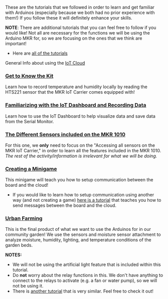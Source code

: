 These are the tutorials that we followed in order to learn and get familiar with Arduinos (especially because we both had no prior experience with them!) If you follow these it will definitely enhance your skills.

**NOTE**: There are additional tutorials that you can feel free to follow if you would like! Not all are necessary for the functions we will be using the Arduino MKR for, so we are focusing on the ones that we think are important!
- Here are [all of the tutorials](https://explore-iot.arduino.cc/?_gl=1*1d5t7n8*_ga*MjA0Nzk2NjY1MC4xNjU0ODY3MDU2*_ga_NEXN8H46L5*MTY1NjQyMjU4My4xMy4xLjE2NTY0Mjk0ODguNDQ.)

General Info about using the [IoT Cloud](https://docs.arduino.cc/cloud/iot-cloud/tutorials/iot-cloud-getting-started?_gl=1*1dkilw2*_ga*MjA0Nzk2NjY1MC4xNjU0ODY3MDU2*_ga_NEXN8H46L5*MTY1NjQyMjU4My4xMy4xLjE2NTY0Mjc4NTIuNDg.)

### [Get to Know the Kit](https://explore-iot.arduino.cc/iotsk/module/iot-starter-kit/lesson/get-to-know-the-kit)
Learn how to record temperature and humidity locally by reading the HTS221 sensor that the MKR IoT Carrier comes equipped with!

### [Familiarizing with the IoT Dashboard and Recording Data](https://explore-iot.arduino.cc/iotsk/module/iot-starter-kit/lesson/get-to-know-the-kit)
Learn how to use the IoT Dashboard to help visualize data and save data from the Serial Monitor.

### [The Different Sensors included on the MKR 1010](https://explore-iot.arduino.cc/iotsk/module/iot-starter-kit/lesson/storing-our-data)
For this one, we **only** need to focus on the "Accessing all sensors on the MKR IoT Carrier," in order to learn all the features included in the MKR 1010. *The rest of the activity/information is irrelevant for what we will be doing.*

### [Creating a Minigame](https://explore-iot.arduino.cc/iotsk/module/iot-starter-kit/lesson/cloud-vs-carrier-game)
This minigame will teach you how to setup communication between the board and the cloud!
- If you would like to learn how to setup communication using another way (and not creating a game) [here is a tutorial](https://opla.arduino.cc/opla/module/iot-starter-kit-maker-long/lesson/thinking-about-you-long) that teaches you how to send messages between the board and the cloud.

### [Urban Farming](https://explore-iot.arduino.cc/iotsk/module/iot-starter-kit/lesson/urban-farming-101)
This is the final product of what we want to use the Arduinos for in our community garden! We use the sensors and moisture sensor attachment to analyze moisture, humidity, lighting, and temperature conditions of the garden beds.

**NOTES:**
- We will not be using the artificial light feature that is included within this tutorial. 
- Do **not** worry about the relay functions in this. We don't have anything to connect to the relays to activate (e.g. a fan or water pump), so we will not be using it. 
- There is [another tutorial](https://opla.arduino.cc/opla/module/iot-starter-kit-maker-long/lesson/smart-garden-long) that is very similar. Feel free to check it out!
